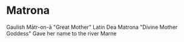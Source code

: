 # Matrona


Gaulish Mātr-on-ā "Great Mother"
Latin Dea Matrona "Divine Mother Goddess"
Gave her name to the river Marne

